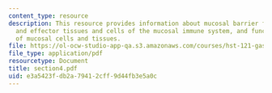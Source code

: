 ```yaml
---
content_type: resource
description: This resource provides information about mucosal barrier function, inductive
  and effector tissues and cells of the mucosal immune system, and functional characteristics
  of mucosal cells and tissues.
file: https://ol-ocw-studio-app-qa.s3.amazonaws.com/courses/hst-121-gastroenterology-fall-2005/e3a5423fdb2a79412cff9d44fb3e5a0c_section4.pdf
file_type: application/pdf
resourcetype: Document
title: section4.pdf
uid: e3a5423f-db2a-7941-2cff-9d44fb3e5a0c
---
```

